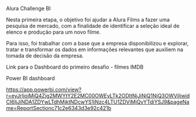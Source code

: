 Alura Challenge BI

Nesta primeira etapa, o objetivo foi ajudar a Alura Films a fazer uma pesquisa de mercado, com a finalidade de identificar a seleção ideal de elenco e produção para um novo filme.

Para isso, foi trabalhar com a base que a empresa disponibilizou e explorar, tratar e transformar os dados em informações relevantes que auxiliem na tomada de decisão da empresa.

Link para o Dashboard do primeiro desafio - filmes IMDB 

Power BI dashboard

https://app.powerbi.com/view?r=eyJrIjoiMjQ4Zjg2MWYtY2E2MC00OWEyLTk2ODItNjJiNjQ1NjQ3OWViIiwidCI6IjJiNDA1ZDYwLTdhMjktNDcwYS1iNzc4LTU1ZDViMjQyYTdiYSJ9&pageName=ReportSectionc71c2e6343d3e92c421b
